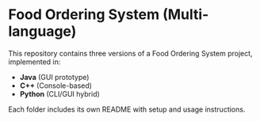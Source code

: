 # Food Ordering System (Multi-language)

This repository contains three versions of a Food Ordering System project, implemented in:
- **Java** (GUI prototype)
- **C++** (Console-based)
- **Python** (CLI/GUI hybrid)

Each folder includes its own README with setup and usage instructions.
